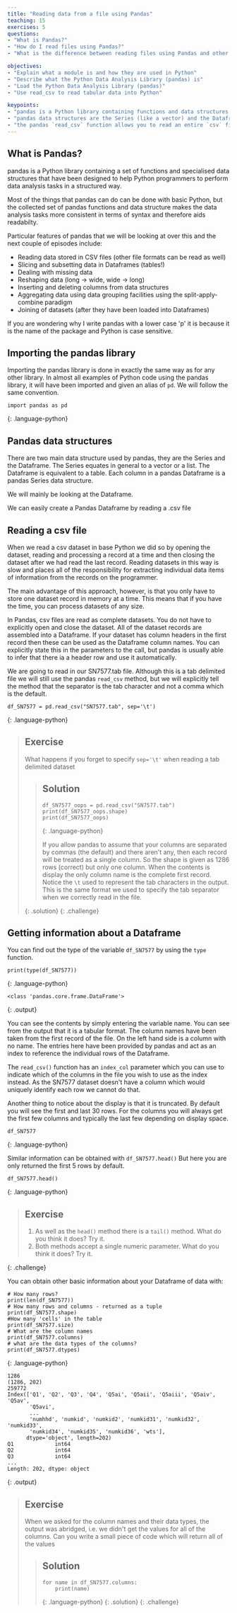 ```yaml
---
title: "Reading data from a file using Pandas"
teaching: 15
exercises: 5
questions:
- "What is Pandas?"
- "How do I read files using Pandas?"
- "What is the difference between reading files using Pandas and other methods of reading files?"

objectives:
- "Explain what a module is and how they are used in Python"
- "Describe what the Python Data Analysis Library (pandas) is"
- "Load the Python Data Analysis Library (pandas)"
- "Use read_csv to read tabular data into Python"

keypoints:
- "pandas is a Python library containing functions and data structures to assist in data analysis"
- "pandas data structures are the Series (like a vector) and the Dataframe (like a table)"
- "the pandas `read_csv` function allows you to read an entire `csv` file into a Dataframe"
---
```


## What is Pandas?

pandas is a Python library containing a set of functions and specialised data structures that have been designed to help Python programmers to perform data analysis tasks in a structured way.

Most of the things that pandas can do can be done with basic Python, but the collected set of pandas functions and data structure makes the data analysis tasks more consistent in terms of syntax and therefore aids readabilty.

Particular features of pandas that we will be looking at over this and the next couple of episodes include:


* Reading data stored in CSV files (other file formats can be read as well)
* Slicing and subsetting data in Dataframes (tables!)
* Dealing with missing data
* Reshaping data (long -> wide,  wide -> long)
* Inserting and deleting columns from data structures
* Aggregating data using data grouping facilities using the split-apply-combine paradigm
* Joining of datasets (after they have been loaded into Dataframes)


If you are wondering why I write pandas with a lower case 'p' it is because it is the name of the package and Python is case sensitive.


## Importing the pandas library

Importing the pandas library is done in exactly the same way as for any other library. In almost all examples of Python code using the pandas library, it will have been imported and given an alias of `pd`. We will follow the same convention.


~~~
import pandas as pd
~~~
{: .language-python}

## Pandas data structures

There are two main data structure used by pandas, they are the Series and the Dataframe. The Series equates in general to a vector or a list. The Dataframe is equivalent to a table. Each column in a pandas Dataframe is a pandas Series data structure.

We will mainly be looking at the Dataframe.

We can easily create a Pandas Dataframe by reading a .csv file

## Reading a csv file

When we read a csv dataset in base Python we did so by opening the dataset, reading and processing a record at a time and then closing the dataset after we had read the last record. Reading datasets in this way is slow and places all of the responsibility for extracting individual data items of information from the records on the programmer.

The main advantage of this approach, however, is that you only have to store one dataset record in memory at a time. This means that if you have the time, you can process datasets of any size.

In Pandas, csv files are read as complete datasets. You do not have to explicitly open and close the dataset. All of the dataset records are assembled into a Dataframe. If your dataset has column headers in the first record then these can be used as the Dataframe column names. You can explicitly state this in the parameters to the call, but pandas is usually able to infer that there ia a header row and use it automatically.


We are going to read in our SN7577.tab file. Although this is a tab delimited file we will still use the pandas `read_csv` method, but we will explicitly tell the method that the separator is the tab character and not a comma which is the default.

~~~
df_SN7577 = pd.read_csv("SN7577.tab", sep='\t')
~~~
{: .language-python}

> ## Exercise
>
> What happens if you forget to specify `sep='\t'` when reading a tab delimited dataset
>
> > ## Solution
> >
> > ~~~
> > df_SN7577_oops = pd.read_csv("SN7577.tab")
> > print(df_SN7577_oops.shape)
> > print(df_SN7577_oops)
> > ~~~
> > {: .language-python}
> >
> > If you allow pandas to assume that your columns are separated by commas (the default) and there aren't any, then each record will be treated as a single column. So the shape is given as 1286 rows (correct) but only one column.
> > When the contents is display the only column name is the complete first record. Notice the `\t` used to represent the tab characters in the output. This is the same format we used to specify the tab separator when we correctly read in the file.
> >
> >
> {: .solution}
{: .challenge}

##  Getting information about a Dataframe

You can find out the type of the variable `df_SN7577` by using the `type` function.

~~~
print(type(df_SN7577))
~~~
{: .language-python}

~~~
<class 'pandas.core.frame.DataFrame'>
~~~
{: .output}

You can see the contents by simply entering the variable name. You can see from the output that it is a tabular format. The column names have been taken from the first record of the file. On the left hand side is a column with no name. The entries here have been provided by pandas and act as an index to reference the individual rows of the Dataframe.

The `read_csv()` function has an `index_col` parameter which you can use to indicate which of the columns in the file you wish to use as the index instead. As the SN7577 dataset doesn't have a column which would uniquely identify each row we cannot do that.

Another thing to notice about the display is that it is truncated. By default you will see the first and last 30 rows. For the columns you will always get the first few columns and typically the last few depending on display space.

~~~
df_SN7577
~~~
{: .language-python}

Similar information can be obtained with `df_SN7577.head()` But here you are only returned the first 5 rows by default.

~~~
df_SN7577.head()
~~~
{: .language-python}

> ## Exercise
>
> 1. As well as the `head()` method there is a `tail()` method. What do you think it does? Try it.
> 2. Both methods accept a single numeric parameter. What do you think it does? Try it.
> 
{: .challenge}

You can obtain other basic information about your Dataframe of data with:

~~~
# How many rows?
print(len(df_SN7577))
# How many rows and columns - returned as a tuple
print(df_SN7577.shape)
#How many 'cells' in the table
print(df_SN7577.size)
# What are the column names
print(df_SN7577.columns)
# what are the data types of the columns?
print(df_SN7577.dtypes)
~~~
{: .language-python}

~~~
1286
(1286, 202)
259772
Index(['Q1', 'Q2', 'Q3', 'Q4', 'Q5ai', 'Q5aii', 'Q5aiii', 'Q5aiv', 'Q5av',
       'Q5avi',
       ...
       'numhhd', 'numkid', 'numkid2', 'numkid31', 'numkid32', 'numkid33',
       'numkid34', 'numkid35', 'numkid36', 'wts'],
      dtype='object', length=202)
Q1             int64
Q2             int64
Q3             int64
...
Length: 202, dtype: object
~~~
{: .output}

> ## Exercise
>
> When we asked for the column names and their data types, the output was abridged, i.e. we didn't get the values for all of the columns. Can you write a small piece of code which will return all of the values
>
> > ## Solution
> >
> > ~~~
> > for name in df_SN7577.columns:
> >     print(name)
> > ~~~
> > {: .language-python}
> {: .solution}
{: .challenge}

